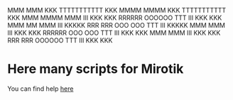   MMM      MMM       KKK                          TTTTTTTTTTT      KKK
  MMMM    MMMM       KKK                          TTTTTTTTTTT      KKK
  MMM MMMM MMM  III  KKK  KKK  RRRRRR     OOOOOO      TTT     III  KKK  KKK
  MMM  MM  MMM  III  KKKKK     RRR  RRR  OOO  OOO     TTT     III  KKKKK
  MMM      MMM  III  KKK KKK   RRRRRR    OOO  OOO     TTT     III  KKK KKK
  MMM      MMM  III  KKK  KKK  RRR  RRR   OOOOOO      TTT     III  KKK  KKK


# Here many scripts for Mirotik

You can find help [here](https://pages.github.com/)
